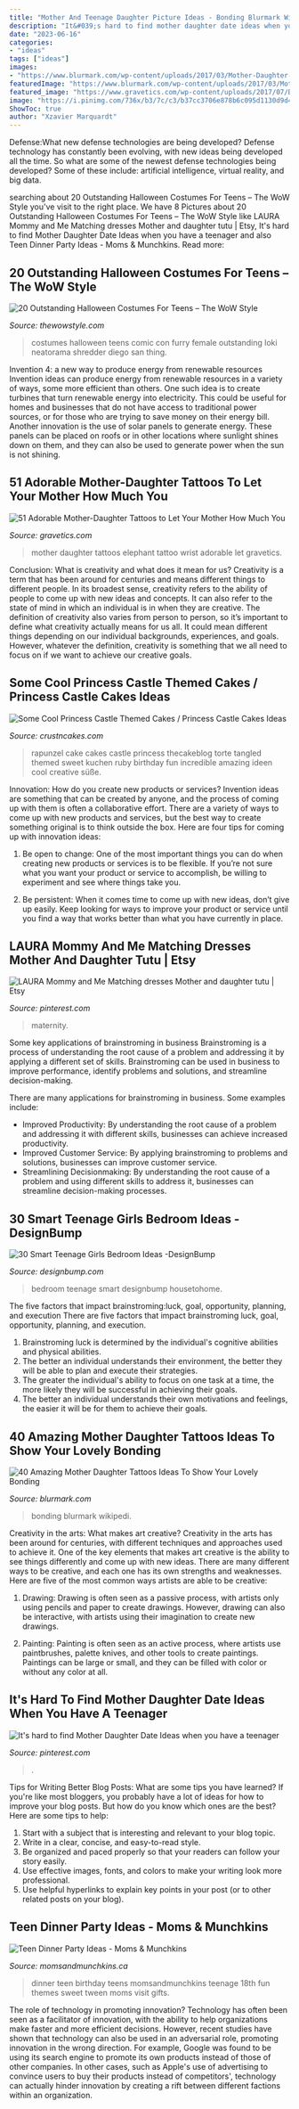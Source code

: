 ```yaml
---
title: "Mother And Teenage Daughter Picture Ideas - Bonding Blurmark Wikipedi"
description: "It&#039;s hard to find mother daughter date ideas when you have a teenager"
date: "2023-06-16"
categories:
- "ideas"
tags: ["ideas"]
images:
- "https://www.blurmark.com/wp-content/uploads/2017/03/Mother-Daughter-Tattoo-Design-12.jpg"
featuredImage: "https://www.blurmark.com/wp-content/uploads/2017/03/Mother-Daughter-Tattoo-Design-12.jpg"
featured_image: "https://www.gravetics.com/wp-content/uploads/2017/07/Baby-Elephant-On-Wrist-Mother-Daugter-Tattoo.jpg"
image: "https://i.pinimg.com/736x/b3/7c/c3/b37cc3706e878b6c095d1130d9d4768d.jpg"
ShowToc: true
author: "Xzavier Marquardt"
---
```



Defense:What new defense technologies are being developed?
Defense technology has constantly been evolving, with new ideas being developed all the time. So what are some of the newest defense technologies being developed? Some of these include: artificial intelligence, virtual reality, and big data.

	

		
searching about 20 Outstanding Halloween Costumes For Teens – The WoW Style you've visit to the right place. We have 8 Pictures about 20 Outstanding Halloween Costumes For Teens – The WoW Style like LAURA Mommy and Me Matching dresses Mother and daughter tutu | Etsy, It&#039;s hard to find Mother Daughter Date Ideas when you have a teenager and also Teen Dinner Party Ideas - Moms &amp; Munchkins. Read more:
		
    
## 20 Outstanding Halloween Costumes For Teens – The WoW Style

<img loading=lazy src="http://thewowstyle.com/wp-content/uploads/2016/08/Great-Halloween-Costumes-For-Teens.jpg" onerror="this.onerror=null;this.src='https://tse2.mm.bing.net/th?id=OIP.8DryLxShgYwgL_MZXRdtGAHaLm&amp;pid=15.1';" alt="20 Outstanding Halloween Costumes For Teens – The WoW Style">

_Source: thewowstyle.com_

>costumes halloween teens comic con furry female outstanding loki neatorama shredder diego san thing. 

	

Invention 4: a new way to produce energy from renewable resources
Invention ideas can produce energy from renewable resources in a variety of ways, some more efficient than others. One such idea is to create turbines that turn renewable energy into electricity. This could be useful for homes and businesses that do not have access to traditional power sources, or for those who are trying to save money on their energy bill. Another innovation is the use of solar panels to generate energy. These panels can be placed on roofs or in other locations where sunlight shines down on them, and they can also be used to generate power when the sun is not shining.

    
## 51 Adorable Mother-Daughter Tattoos To Let Your Mother How Much You

<img loading=lazy src="https://www.gravetics.com/wp-content/uploads/2017/07/Baby-Elephant-On-Wrist-Mother-Daugter-Tattoo.jpg" onerror="this.onerror=null;this.src='https://tse4.mm.bing.net/th?id=OIP.ssPIsg5pRH7InLZGqFw_JQHaJQ&amp;pid=15.1';" alt="51 Adorable Mother-Daughter Tattoos to Let Your Mother How Much You">

_Source: gravetics.com_

>mother daughter tattoos elephant tattoo wrist adorable let gravetics. 

	

Conclusion: What is creativity and what does it mean for us?
Creativity is a term that has been around for centuries and means different things to different people. In its broadest sense, creativity refers to the ability of people to come up with new ideas and concepts. It can also refer to the state of mind in which an individual is in when they are creative. The definition of creativity also varies from person to person, so it’s important to define what creativity actually means for us all. It could mean different things depending on our individual backgrounds, experiences, and goals. However, whatever the definition, creativity is something that we all need to focus on if we want to achieve our creative goals.

    
## Some Cool Princess Castle Themed Cakes / Princess Castle Cakes Ideas

<img loading=lazy src="http://www.crustncakes.com/blog/wp-content/uploads/2015/07/7888325a163eac5c9eb49cb1dd3d192a.jpg" onerror="this.onerror=null;this.src='https://tse4.mm.bing.net/th?id=OIP.XozsMi2Ze4i8abibsh1FpgHaQ-&amp;pid=15.1';" alt="Some Cool Princess Castle Themed Cakes / Princess Castle Cakes Ideas">

_Source: crustncakes.com_

>rapunzel cake cakes castle princess thecakeblog torte tangled themed sweet kuchen ruby birthday fun incredible amazing ideen cool creative süße. 

	

Innovation: How do you create new products or services?
Invention ideas are something that can be created by anyone, and the process of coming up with them is often a collaborative effort. There are a variety of ways to come up with new products and services, but the best way to create something original is to think outside the box. Here are four tips for coming up with innovation ideas:
1. Be open to change: One of the most important things you can do when creating new products or services is to be flexible. If you’re not sure what you want your product or service to accomplish, be willing to experiment and see where things take you.

2. Be persistent: When it comes time to come up with new ideas, don’t give up easily. Keep looking for ways to improve your product or service until you find a way that works better than what you have currently in place.

    
## LAURA Mommy And Me Matching Dresses Mother And Daughter Tutu | Etsy

<img loading=lazy src="https://i.pinimg.com/736x/66/40/9c/66409cff4f6c2bdecfde2e7cf7bd32eb.jpg" onerror="this.onerror=null;this.src='https://tse3.mm.bing.net/th?id=OIP.Zv69IwyhlW1UMkZ2K_IYcAHaLH&amp;pid=15.1';" alt="LAURA Mommy and Me Matching dresses Mother and daughter tutu | Etsy">

_Source: pinterest.com_

>maternity. 

	

Some key applications of brainstroming in business
Brainstroming is a process of understanding the root cause of a problem and addressing it by applying a different set of skills. Brainstroming can be used in business to improve performance, identify problems and solutions, and streamline decision-making.

There are many applications for brainstroming in business. Some examples include: 

- Improved Productivity: By understanding the root cause of a problem and addressing it with different skills, businesses can achieve increased productivity.
- Improved Customer Service: By applying brainstroming to problems and solutions, businesses can improve customer service.
- Streamlining Decisionmaking: By understanding the root cause of a problem and using different skills to address it, businesses can streamline decision-making processes.

    
## 30 Smart Teenage Girls Bedroom Ideas -DesignBump

<img loading=lazy src="https://designbump.com/wp-content/uploads/2014/09/teenage-girl-bedroom-ideaas-009.jpg" onerror="this.onerror=null;this.src='https://tse3.mm.bing.net/th?id=OIP.5lG8hbOpG2SZDP9kUkbFtwHaHa&amp;pid=15.1';" alt="30 Smart Teenage Girls Bedroom Ideas -DesignBump">

_Source: designbump.com_

>bedroom teenage smart designbump housetohome. 

	

The five factors that impact brainstroming:luck, goal, opportunity, planning, and execution
There are five factors that impact brainstroming luck, goal, opportunity, planning, and execution. 
1. Brainstroming luck is determined by the individual's cognitive abilities and physical abilities. 
2. The better an individual understands their environment, the better they will be able to plan and execute their strategies. 
3. The greater the individual's ability to focus on one task at a time, the more likely they will be successful in achieving their goals. 
4. The better an individual understands their own motivations and feelings, the easier it will be for them to achieve their goals. 

    
## 40 Amazing Mother Daughter Tattoos Ideas To Show Your Lovely Bonding

<img loading=lazy src="https://www.blurmark.com/wp-content/uploads/2017/03/Mother-Daughter-Tattoo-Design-12.jpg" onerror="this.onerror=null;this.src='https://tse1.mm.bing.net/th?id=OIP.k8MztsRXk16ZRTbWA9w1JwHaJ4&amp;pid=15.1';" alt="40 Amazing Mother Daughter Tattoos Ideas To Show Your Lovely Bonding">

_Source: blurmark.com_

>bonding blurmark wikipedi. 

	

Creativity in the arts: What makes art creative?
Creativity in the arts has been around for centuries, with different techniques and approaches used to achieve it. One of the key elements that makes art creative is the ability to see things differently and come up with new ideas. There are many different ways to be creative, and each one has its own strengths and weaknesses. Here are five of the most common ways artists are able to be creative: 
1. Drawing: Drawing is often seen as a passive process, with artists only using pencils and paper to create drawings. However, drawing can also be interactive, with artists using their imagination to create new drawings.

2. Painting: Painting is often seen as an active process, where artists use paintbrushes, palette knives, and other tools to create paintings. Paintings can be large or small, and they can be filled with color or without any color at all.

    
## It&#039;s Hard To Find Mother Daughter Date Ideas When You Have A Teenager

<img loading=lazy src="https://i.pinimg.com/736x/b3/7c/c3/b37cc3706e878b6c095d1130d9d4768d.jpg" onerror="this.onerror=null;this.src='https://tse4.mm.bing.net/th?id=OIP.Bu1QzEd7UNd9gdNhjaCzZAHaLG&amp;pid=15.1';" alt="It&#039;s hard to find Mother Daughter Date Ideas when you have a teenager">

_Source: pinterest.com_

>. 

	

Tips for Writing Better Blog Posts: What are some tips you have learned?
If you're like most bloggers, you probably have a lot of ideas for how to improve your blog posts. But how do you know which ones are the best? Here are some tips to help:
1. Start with a subject that is interesting and relevant to your blog topic.
2. Write in a clear, concise, and easy-to-read style.
3. Be organized and paced properly so that your readers can follow your story easily.
4. Use effective images, fonts, and colors to make your writing look more professional.
5. Use helpful hyperlinks to explain key points in your post (or to other related posts on your blog).

    
## Teen Dinner Party Ideas - Moms &amp; Munchkins

<img loading=lazy src="https://www.momsandmunchkins.ca/wp-content/uploads/2014/11/teen-dinner-party-ideas.jpg" onerror="this.onerror=null;this.src='https://tse2.mm.bing.net/th?id=OIP.WyZd9bcYYMzf6qFPbyPQ6QHaMd&amp;pid=15.1';" alt="Teen Dinner Party Ideas - Moms &amp; Munchkins">

_Source: momsandmunchkins.ca_

>dinner teen birthday teens momsandmunchkins teenage 18th fun themes sweet tween moms visit gifts. 

	

The role of technology in promoting innovation?
Technology has often been seen as a facilitator of innovation, with the ability to help organizations make faster and more efficient decisions. However, recent studies have shown that technology can also be used in an adversarial role, promoting innovation in the wrong direction. For example, Google was found to be using its search engine to promote its own products instead of those of other companies. In other cases, such as Apple's use of advertising to convince users to buy their products instead of competitors', technology can actually hinder innovation by creating a rift between different factions within an organization.

